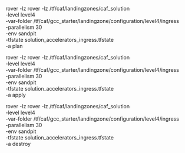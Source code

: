 

rover -lz rover -lz /tf/caf/landingzones/caf_solution \
-level level4 \
-var-folder /tf/caf/gcc_starter/landingzone/configuration/level4/ingress \
-parallelism 30 \
-env sandpit \
-tfstate solution_accelerators_ingress.tfstate \
-a plan

rover -lz rover -lz /tf/caf/landingzones/caf_solution \
-level level4 \
-var-folder /tf/caf/gcc_starter/landingzone/configuration/level4/ingress \
-parallelism 30 \
-env sandpit \
-tfstate solution_accelerators_ingress.tfstate \
-a apply

rover -lz rover -lz /tf/caf/landingzones/caf_solution \
-level level4 \
-var-folder /tf/caf/gcc_starter/landingzone/configuration/level4/ingress \
-parallelism 30 \
-env sandpit \
-tfstate solution_accelerators_ingress.tfstate \
-a destroy
